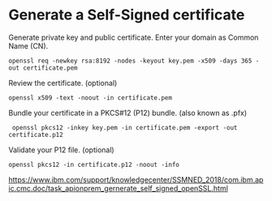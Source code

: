 # Generate a Self-Signed certificate

Generate private key and public certificate. Enter your domain as Common Name (CN).
```
openssl req -newkey rsa:8192 -nodes -keyout key.pem -x509 -days 365 -out certificate.pem
```

Review the certificate. (optional)
```
openssl x509 -text -noout -in certificate.pem
```

Bundle your certificate in a PKCS#12 (P12) bundle. (also known as .pfx)
```
 openssl pkcs12 -inkey key.pem -in certificate.pem -export -out certificate.p12
```

Validate your P12 file. (optional)
```
openssl pkcs12 -in certificate.p12 -noout -info
```

https://www.ibm.com/support/knowledgecenter/SSMNED_2018/com.ibm.apic.cmc.doc/task_apionprem_gernerate_self_signed_openSSL.html
